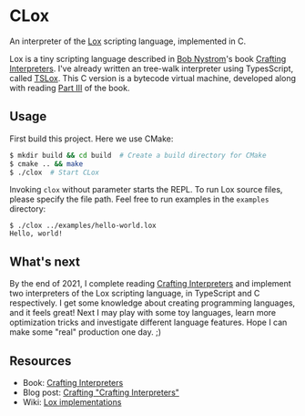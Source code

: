 # CLox

An interpreter of the [Lox](https://github.com/munificent/craftinginterpreters) scripting language, implemented in C.

Lox is a tiny scripting language described in [Bob Nystrom](https://stuffwithstuff.com/)'s book [Crafting Interpreters](https://craftinginterpreters.com/). I've already written an tree-walk interpreter using TypesScript, called [TSLox](https://github.com/zlliang/tslox). This C version is a bytecode virtual machine, developed along with reading [Part III](https://craftinginterpreters.com/a-bytecode-virtual-machine.html) of the book.

## Usage

First build this project. Here we use CMake:

```bash
$ mkdir build && cd build  # Create a build directory for CMake
$ cmake .. && make
$ ./clox  # Start CLox
```

Invoking `clox` without parameter starts the REPL. To run Lox source files, please specify the file path. Feel free to run examples in the `examples` directory:

```
$ ./clox ../examples/hello-world.lox
Hello, world!
```

## What's next

By the end of 2021, I complete reading [Crafting Interpreters](https://craftinginterpreters.com/) and implement two interpreters of the Lox scripting language, in TypeScript and C respectively. I get some knowledge about creating programming languages, and it feels great! Next I may play with some toy languages, learn more optimization tricks and investigate different language features. Hope I can make some "real" production one day. ;)

## Resources

- Book: [Crafting Interpreters](https://craftinginterpreters.com/)
- Blog post: [Crafting "Crafting Interpreters"](http://journal.stuffwithstuff.com/2020/04/05/crafting-crafting-interpreters/)
- Wiki: [Lox implementations](https://github.com/munificent/craftinginterpreters/wiki/Lox-implementations)
